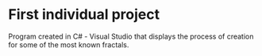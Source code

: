 # First individual project
Program created in C# - Visual Studio that displays the process of creation for some of the most known fractals.
